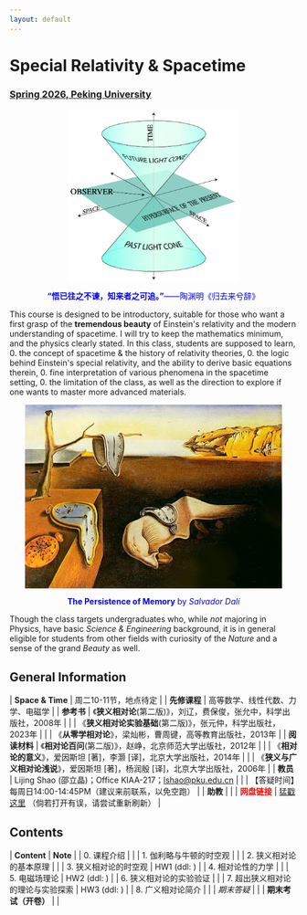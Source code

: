 ```yaml
---
layout: default
---
```


<style>
table {
  font-family: arial, sans-serif;
  border-collapse: collapse;
  width: 100%;
}

td, th {
  border: 1px solid #dddddd;
  text-align: left;
  padding: 8px;
}

tr:nth-child(odd) {
  background-color: #dddddd;
}
</style>

<!-- <h2>
<font color="red">
*** Notice: links are not maintained after the end of course! 
</font>
</h2> -->

# <b>Special Relativity & Spacetime</b>

### <u>Spring 2026, Peking University</u>

<div style="display: flex; justify-content: center;">
<img src="../sr26/lightcone.png" width="300">
</div>

<p align="center">
<font color="blue">
<b>“悟已往之不谏，知来者之可追。”</b>——陶渊明《归去来兮辞》</font>
</p>

This course is designed to be introductory, suitable for those who want a first
grasp of the **tremendous beauty** of Einstein's relativity and the modern 
understanding of spacetime. I will try to keep the mathematics minimum, and the
physics clearly stated.  In this class, students are supposed to learn,
0. the concept of spacetime & the history of relativity theories,
0. the logic behind Einstein's special relativity, and the ability to derive basic equations therein,
0. fine interpretation of various phenomena in the spacetime setting,
0. the limitation of the class, as well as the direction to explore if one wants to master more advanced materials.

<div style="display: flex; justify-content: center;">
<img src="../sr26/DALI.jpg" width="450">
</div>

<p></p>

<p align="center">
<font color="blue">
<b>The Persistence of Memory</b> by <i>Salvador Dalí</i></font>
</p>

Though the class targets undergraduates who, while *not* majoring in Physics,
have basic *Science & Engineering* background, it is in general eligible for
students from other fields with curiosity of the *Nature* and a sense of the
grand *Beauty* as well. 

<p></p>



## General Information

| **Space & Time** |  周二10-11节，地点待定 |
| **先修课程** | 高等数学、线性代数、力学、电磁学 |
| **参考书** | 《**狭义相对论**(第二版)》，刘辽，费保俊，张允中，科学出版社，2008年 |
| | 《**狭义相对论实验基础**(第二版)》，张元仲，科学出版社，2023年 |
| | 《**从零学相对论**》，梁灿彬，曹周键，高等教育出版社，2013年 |
| **阅读材料** | 《**相对论百问**(第二版)》，赵峥，北京师范大学出版社，2012年 |
| | 《**相对论的意义**》，爱因斯坦 [著]，李灏 [译]，北京大学出版社，2014年 |
| | 《**狭义与广义相对论浅说**》，爱因斯坦 [著]，杨润殷 [译]，北京大学出版社，2006年 |
| **教员** | Lijing Shao (邵立晶)；Office KIAA-217；lshao@pku.edu.cn | 
| | 【答疑时间】每周日14:00-14:45PM（建议来前联系，以免空跑） | 
| **助教** |  |
| <font color="red"><b>网盘链接</b></font> | [猛戳这里](TBA) （倘若打开有误，请尝试重新刷新） |

<p></p>

## Contents

| **Content** | **Note** |
| 0. 课程介绍 | |
| 1. 伽利略与牛顿的时空观 | |
| 2. 狭义相对论的基本原理 | |
| 3. 狭义相对论的时空观 | HW1 (ddl: ) |
| 4. 相对论性的力学 |  |
| 5. 电磁场理论 | HW2 (ddl: ) |
| 6. 狭义相对论的实验验证 |  |
| 7. 超出狭义相对论的理论与实验探索 | HW3 (ddl: ) |
| 8. 广义相对论简介 |  | 
| *期末答疑* | |
| **期末考试（开卷）** | |

<p></p>


<!-- ## 学生对课程的总体评价

<div style="display: flex; justify-content: center;">
<img src="gr21_score.png" width="880">
</div> -->

<script type="text/x-mathjax-config">
  MathJax.Hub.Config({
    tex2jax: {
      inlineMath: [ ['$','$'] ],
      processEscapes: true
    }
  });
</script>
<script type="text/javascript" src="https://cdn.mathjax.org/mathjax/latest/MathJax.js?config=TeX-AMS-MML_HTMLorMML">
</script>

